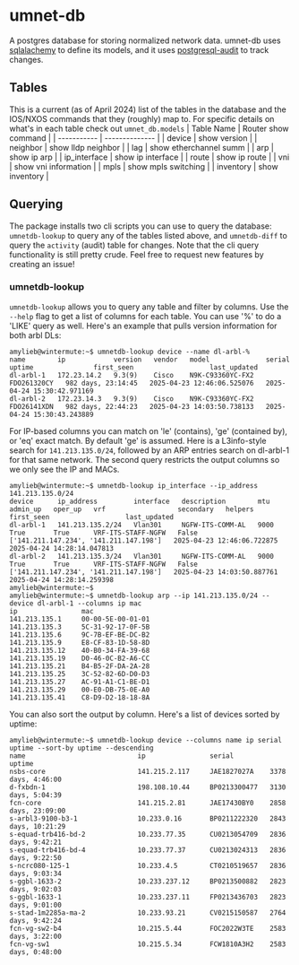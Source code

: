# umnet-db
A postgres database for storing normalized network data. umnet-db uses [sqlalachemy](https://www.sqlalchemy.org/) to define its models, and it uses [postgresql-audit](https://github.com/kvesteri/postgresql-audit)
to track changes.

## Tables
This is a current (as of April 2024) list of the tables in the database and the IOS/NXOS commands that they (roughly) map to. For specific details on what's in each table check out `umnet_db.models`
| Table Name | Router show command |
| ----------- | -------------- |
| device | show version |
| neighbor | show lldp neighbor |
| lag | show etherchannel summ |
| arp | show ip arp |
| ip_interface | show ip interface |
| route | show ip route |
| vni | show vni information |
| mpls | show mpls switching |
| inventory | show inventory |

## Querying
The package installs two cli scripts you can use to query the database: `umnetdb-lookup` to query any of the tables listed above, and `umnetdb-diff` to query the `activity` (audit) table for changes.
Note that the cli query functionality is still pretty crude. Feel free to request new features by creating an issue!

### umnetdb-lookup
`umnetdb-lookup` allows you to query any table and filter by columns. Use the `--help` flag to get a list of columns for each table.
You can use '%' to do a 'LIKE' query as well. Here's an example that pulls version information for both arbl DLs:
```
amylieb@wintermute:~$ umnetdb-lookup device --name dl-arbl-%
name        ip            version   vendor   model              serial        uptime               first_seen                   last_updated
dl-arbl-1   172.23.14.2   9.3(9)    Cisco    N9K-C93360YC-FX2   FDO261320CY   982 days, 23:14:45   2025-04-23 12:46:06.525076   2025-04-24 15:30:42.971169
dl-arbl-2   172.23.14.3   9.3(9)    Cisco    N9K-C93360YC-FX2   FDO26141XDN   982 days, 22:44:23   2025-04-23 14:03:50.738133   2025-04-24 15:30:43.243889
```
For IP-based columns you can match on 'le' (contains), 'ge' (contained by), or 'eq' exact match. By default 'ge' is assumed. Here is
a L3info-style search for `141.213.135.0/24`, followed by an ARP entries search on dl-arbl-1 for that same network. The second query restricts the output columns
so we only see the IP and MACs.
```
amylieb@wintermute:~$ umnetdb-lookup ip_interface --ip_address 141.213.135.0/24
device      ip_address         interface   description        mtu    admin_up   oper_up   vrf                  secondary   helpers                                  first_seen                   last_updated
dl-arbl-1   141.213.135.2/24   Vlan301     NGFW-ITS-COMM-AL   9000   True       True      VRF-ITS-STAFF-NGFW   False       ['141.211.147.234', '141.211.147.198']   2025-04-23 12:46:06.722875   2025-04-24 14:28:14.047813
dl-arbl-2   141.213.135.3/24   Vlan301     NGFW-ITS-COMM-AL   9000   True       True      VRF-ITS-STAFF-NGFW   False       ['141.211.147.234', '141.211.147.198']   2025-04-23 14:03:50.887761   2025-04-24 14:28:14.259398
amylieb@wintermute:~$
amylieb@wintermute:~$ umnetdb-lookup arp --ip 141.213.135.0/24 --device dl-arbl-1 --columns ip mac
ip                mac
141.213.135.1     00-00-5E-00-01-01
141.213.135.3     5C-31-92-17-0F-5B
141.213.135.6     9C-7B-EF-BE-DC-B2
141.213.135.9     E8-CF-83-1D-58-8D
141.213.135.12    40-B0-34-FA-39-68
141.213.135.19    D0-46-0C-B2-A6-CC
141.213.135.21    B4-B5-2F-DA-2A-28
141.213.135.25    3C-52-82-6D-D0-D3
141.213.135.27    AC-91-A1-C1-BE-D1
141.213.135.29    00-E0-DB-75-0E-A0
141.213.135.41    C8-D9-D2-18-18-8A
```
You can also sort the output by column. Here's a list of devices sorted by uptime:
```
amylieb@wintermute:~$ umnetdb-lookup device --columns name ip serial uptime --sort-by uptime --descending
name                            ip                serial         uptime
nsbs-core                       141.215.2.117     JAE1827027A    3378 days, 4:46:00
d-fxbdn-1                       198.108.10.44     BP0213300477   3130 days, 5:04:39
fcn-core                        141.215.2.81      JAE17430BY0    2858 days, 23:09:00
s-arbl3-9100-b3-1               10.233.0.16       BP0211222320   2843 days, 10:21:29
s-equad-trb416-bd-2             10.233.77.35      CU0213054709   2836 days, 9:42:21
s-equad-trb416-bd-4             10.233.77.37      CU0213024313   2836 days, 9:22:50
s-ncrc080-125-1                 10.233.4.5        CT0210519657   2836 days, 9:03:34
s-ggbl-1633-2                   10.233.237.12     BP0213500882   2823 days, 9:02:03
s-ggbl-1633-1                   10.233.237.11     FP0213436703   2823 days, 9:01:00
s-stad-1m2285a-ma-2             10.233.93.21      CV0215150587   2764 days, 9:42:24
fcn-vg-sw2-b4                   10.215.5.44       FOC2022W3TE    2583 days, 3:22:00
fcn-vg-sw1                      10.215.5.34       FCW1810A3H2    2583 days, 0:48:00
```
